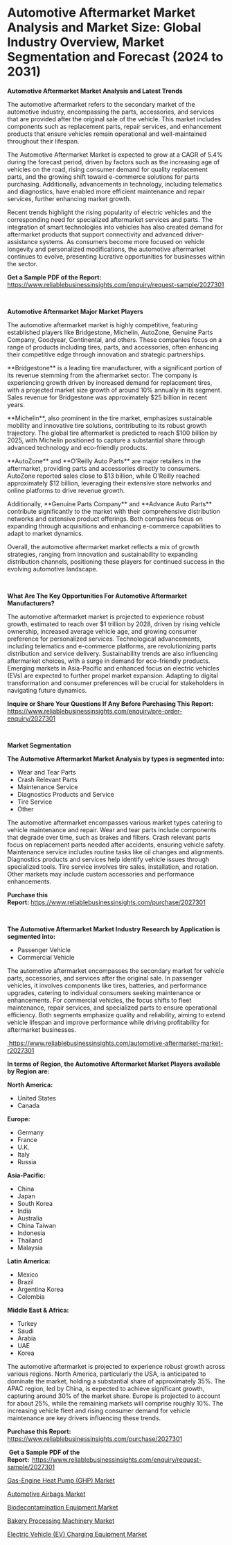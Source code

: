 <p><h1>Automotive Aftermarket Market Analysis and Market Size: Global Industry Overview, Market Segmentation and Forecast (2024 to 2031)</h1></p><p><strong>Automotive Aftermarket Market Analysis and Latest Trends</strong></p>
<p><p>The automotive aftermarket refers to the secondary market of the automotive industry, encompassing the parts, accessories, and services that are provided after the original sale of the vehicle. This market includes components such as replacement parts, repair services, and enhancement products that ensure vehicles remain operational and well-maintained throughout their lifespan.</p><p>The Automotive Aftermarket Market is expected to grow at a CAGR of 5.4% during the forecast period, driven by factors such as the increasing age of vehicles on the road, rising consumer demand for quality replacement parts, and the growing shift toward e-commerce solutions for parts purchasing. Additionally, advancements in technology, including telematics and diagnostics, have enabled more efficient maintenance and repair services, further enhancing market growth.</p><p>Recent trends highlight the rising popularity of electric vehicles and the corresponding need for specialized aftermarket services and parts. The integration of smart technologies into vehicles has also created demand for aftermarket products that support connectivity and advanced driver-assistance systems. As consumers become more focused on vehicle longevity and personalized modifications, the automotive aftermarket continues to evolve, presenting lucrative opportunities for businesses within the sector.</p></p>
<p><strong>Get a Sample PDF of the Report:&nbsp;</strong> <a href="https://www.reliablebusinessinsights.com/enquiry/request-sample/2027301?utm_campaign=41&utm_medium=2&utm_source=Github&utm_content=ia&utm_term=02112024&utm_id=automotive-aftermarket">https://www.reliablebusinessinsights.com/enquiry/request-sample/2027301</a></p>
<p>&nbsp;</p>
<p><strong>Automotive Aftermarket Major Market Players</strong></p>
<p><p>The automotive aftermarket market is highly competitive, featuring established players like Bridgestone, Michelin, AutoZone, Genuine Parts Company, Goodyear, Continental, and others. These companies focus on a range of products including tires, parts, and accessories, often enhancing their competitive edge through innovation and strategic partnerships.</p><p>**Bridgestone** is a leading tire manufacturer, with a significant portion of its revenue stemming from the aftermarket sector. The company is experiencing growth driven by increased demand for replacement tires, with a projected market size growth of around 10% annually in its segment. Sales revenue for Bridgestone was approximately $25 billion in recent years.</p><p>**Michelin**, also prominent in the tire market, emphasizes sustainable mobility and innovative tire solutions, contributing to its robust growth trajectory. The global tire aftermarket is predicted to reach $100 billion by 2025, with Michelin positioned to capture a substantial share through advanced technology and eco-friendly products.</p><p>**AutoZone** and **O'Reilly Auto Parts** are major retailers in the aftermarket, providing parts and accessories directly to consumers. AutoZone reported sales close to $13 billion, while O'Reilly reached approximately $12 billion, leveraging their extensive store networks and online platforms to drive revenue growth.</p><p>Additionally, **Genuine Parts Company** and **Advance Auto Parts** contribute significantly to the market with their comprehensive distribution networks and extensive product offerings. Both companies focus on expanding through acquisitions and enhancing e-commerce capabilities to adapt to market dynamics.</p><p>Overall, the automotive aftermarket market reflects a mix of growth strategies, ranging from innovation and sustainability to expanding distribution channels, positioning these players for continued success in the evolving automotive landscape.</p></p>
<p>&nbsp;</p>
<p><strong>What Are The Key Opportunities For Automotive Aftermarket Manufacturers?</strong></p>
<p><p>The automotive aftermarket market is projected to experience robust growth, estimated to reach over $1 trillion by 2028, driven by rising vehicle ownership, increased average vehicle age, and growing consumer preference for personalized services. Technological advancements, including telematics and e-commerce platforms, are revolutionizing parts distribution and service delivery. Sustainability trends are also influencing aftermarket choices, with a surge in demand for eco-friendly products. Emerging markets in Asia-Pacific and enhanced focus on electric vehicles (EVs) are expected to further propel market expansion. Adapting to digital transformation and consumer preferences will be crucial for stakeholders in navigating future dynamics.</p></p>
<p><strong>Inquire or Share Your Questions If Any Before Purchasing This Report:</strong> <a href="https://www.reliablebusinessinsights.com/enquiry/pre-order-enquiry/2027301?utm_campaign=41&utm_medium=2&utm_source=Github&utm_content=ia&utm_term=02112024&utm_id=automotive-aftermarket">https://www.reliablebusinessinsights.com/enquiry/pre-order-enquiry/2027301</a></p>
<p>&nbsp;</p>
<p><strong>Market Segmentation</strong></p>
<p><strong>The Automotive Aftermarket Market Analysis by types is segmented into:</strong></p>
<p><ul><li>Wear and Tear Parts</li><li>Crash Relevant Parts</li><li>Maintenance Service</li><li>Diagnostics Products and Service</li><li>Tire Service</li><li>Other</li></ul></p>
<p><p>The automotive aftermarket encompasses various market types catering to vehicle maintenance and repair. Wear and tear parts include components that degrade over time, such as brakes and filters. Crash relevant parts focus on replacement parts needed after accidents, ensuring vehicle safety. Maintenance service includes routine tasks like oil changes and alignments. Diagnostics products and services help identify vehicle issues through specialized tools. Tire service involves tire sales, installation, and rotation. Other markets may include custom accessories and performance enhancements.</p></p>
<p><strong>Purchase this Report:&nbsp;</strong><a href="https://www.reliablebusinessinsights.com/purchase/2027301?utm_campaign=41&utm_medium=2&utm_source=Github&utm_content=ia&utm_term=02112024&utm_id=automotive-aftermarket">https://www.reliablebusinessinsights.com/purchase/2027301</a></p>
<p>&nbsp;</p>
<p><strong>The Automotive Aftermarket Market Industry Research by Application is segmented into:</strong></p>
<p><ul><li>Passenger Vehicle</li><li>Commercial Vehicle</li></ul></p>
<p><p>The automotive aftermarket encompasses the secondary market for vehicle parts, accessories, and services after the original sale. In passenger vehicles, it involves components like tires, batteries, and performance upgrades, catering to individual consumers seeking maintenance or enhancements. For commercial vehicles, the focus shifts to fleet maintenance, repair services, and specialized parts to ensure operational efficiency. Both segments emphasize quality and reliability, aiming to extend vehicle lifespan and improve performance while driving profitability for aftermarket businesses.</p></p>
<p><a href="https://www.reliablebusinessinsights.com/automotive-aftermarket-market-r2027301?utm_campaign=41&utm_medium=2&utm_source=Github&utm_content=ia&utm_term=02112024&utm_id=automotive-aftermarket">&nbsp;https://www.reliablebusinessinsights.com/automotive-aftermarket-market-r2027301</a></p>
<p><strong>In terms of Region, the Automotive Aftermarket Market Players available by Region are:</strong></p>
<p>
    <p> <strong> North America: </strong>
        <ul>
            <li>United States</li>
            <li>Canada</li>
        </ul>
        </p> 
    <p> <strong> Europe: </strong>
        <ul>
            <li>Germany</li>
            <li>France</li>
            <li>U.K.</li>
            <li>Italy</li>
            <li>Russia</li>
        </ul>
        </p> 
    <p> <strong> Asia-Pacific: </strong>
        <ul>
            <li>China</li>
            <li>Japan</li>
            <li>South Korea</li>
            <li>India</li>
            <li>Australia</li>
            <li>China Taiwan</li>
            <li>Indonesia</li>
            <li>Thailand</li>
            <li>Malaysia</li>
        </ul>
        </p> 
    <p> <strong> Latin America: </strong>
        <ul>
            <li>Mexico</li>
            <li>Brazil</li>
            <li>Argentina Korea</li>
            <li>Colombia</li>
        </ul>
        </p> 
    <p> <strong> Middle East & Africa: </strong>
        <ul>
            <li>Turkey</li>
            <li>Saudi</li>
            <li>Arabia</li>
            <li>UAE</li>
            <li>Korea</li>
        </ul>
    </p>
    </p>
<p><p>The automotive aftermarket is projected to experience robust growth across various regions. North America, particularly the USA, is anticipated to dominate the market, holding a substantial share of approximately 35%. The APAC region, led by China, is expected to achieve significant growth, capturing around 30% of the market share. Europe is projected to account for about 25%, while the remaining markets will comprise roughly 10%. The increasing vehicle fleet and rising consumer demand for vehicle maintenance are key drivers influencing these trends.</p></p>
<p><strong>Purchase this Report: </strong><a href="https://www.reliablebusinessinsights.com/purchase/2027301?utm_campaign=41&utm_medium=2&utm_source=Github&utm_content=ia&utm_term=02112024&utm_id=automotive-aftermarket">https://www.reliablebusinessinsights.com/purchase/2027301</a></p>
<p>&nbsp;<strong>Get a Sample PDF of the Report:&nbsp;&nbsp;</strong><a href="https://www.reliablebusinessinsights.com/enquiry/request-sample/2027301?utm_campaign=41&utm_medium=2&utm_source=Github&utm_content=ia&utm_term=02112024&utm_id=automotive-aftermarket">https://www.reliablebusinessinsights.com/enquiry/request-sample/2027301</a></p>
<p><strong></strong></p>
<p><p><a href="https://www.linkedin.com/pulse/strategic-roadmap-global-gas-engine-heat-pump-ghp-market-insights-sqwsc?utm_campaign=41&utm_medium=2&utm_source=Github&utm_content=ia&utm_term=02112024&utm_id=automotive-aftermarket">Gas-Engine Heat Pump (GHP) Market</a></p><p><a href="https://github.com/nifongekclosebn1/Market-Research-Report-List-1/blob/main/automotive-airbags-market.md?utm_campaign=41&utm_medium=2&utm_source=Github&utm_content=ia&utm_term=02112024&utm_id=automotive-aftermarket">Automotive Airbags Market</a></p><p><a href="https://issuu.com/reportprime-2/docs/biodecontamination-equipment-market_40a46cf0652897?utm_campaign=41&utm_medium=2&utm_source=Github&utm_content=ia&utm_term=02112024&utm_id=automotive-aftermarket">Biodecontamination Equipment Market</a></p><p><a href="https://issuu.com/reportprime-2/docs/bakery-processing-machinery-market-_9dfbc715c6e74f?utm_campaign=41&utm_medium=2&utm_source=Github&utm_content=ia&utm_term=02112024&utm_id=automotive-aftermarket">Bakery Processing Machinery Market</a></p><p><a href="https://www.linkedin.com/pulse/investment-opportunities-electric-vehicle-ev-charging-equipment-klluc?utm_campaign=41&utm_medium=2&utm_source=Github&utm_content=ia&utm_term=02112024&utm_id=automotive-aftermarket">Electric Vehicle (EV) Charging Equipment Market</a></p></p>